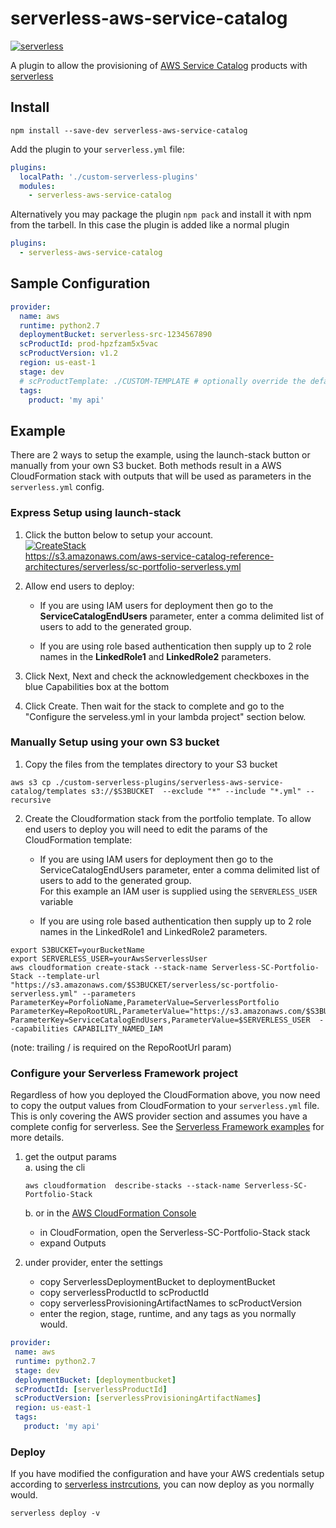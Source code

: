 # serverless-aws-service-catalog
[![serverless](http://public.serverless.com/badges/v3.svg)](http://www.serverless.com)

A plugin to allow the provisioning of [AWS Service Catalog](https://console.aws.amazon.com/servicecatalog) products with [serverless](http://www.serverless.com)


## Install

`npm install --save-dev serverless-aws-service-catalog`

Add the plugin to your `serverless.yml` file:

```yaml
plugins:
  localPath: './custom-serverless-plugins'
  modules:
    - serverless-aws-service-catalog
```

Alternatively you may package the plugin `npm pack` and install it with npm from the tarbell. In this case the plugin is added like a normal plugin

```yaml
plugins:
  - serverless-aws-service-catalog
```  

## Sample Configuration
```yaml
provider:
  name: aws
  runtime: python2.7
  deploymentBucket: serverless-src-1234567890
  scProductId: prod-hpzfzam5x5vac
  scProductVersion: v1.2
  region: us-east-1
  stage: dev
  # scProductTemplate: ./CUSTOM-TEMPLATE # optionally override the default template
  tags:
    product: 'my api'
```  


## Example
There are 2 ways to setup the example, using the launch-stack button or manually from your own S3 bucket.  Both methods result in a 
AWS CloudFormation stack with outputs that will be used as parameters in the `serverless.yml` config.


### Express Setup using launch-stack
1. Click the button below to setup your account.  
    [![CreateStack](https://s3.amazonaws.com/cloudformation-examples/cloudformation-launch-stack.png)](https://console.aws.amazon.com/cloudformation/#/stacks/new?stackName=Serverless-SC-Portfolio-Stack&templateURL=https://s3.amazonaws.com/aws-service-catalog-reference-architectures/serverless/sc-portfolio-serverless.yml)  
    https://s3.amazonaws.com/aws-service-catalog-reference-architectures/serverless/sc-portfolio-serverless.yml

2. Allow end users to deploy:  
    
    - If you are using IAM users for deployment then go to the __ServiceCatalogEndUsers__ parameter, enter a comma delimited list of users to add to the generated group.  

    - If you are using role based authentication then supply up to 2 role names in the __LinkedRole1__ and __LinkedRole2__ parameters.

3. Click Next, Next and check the acknowledgement checkboxes in the blue Capabilities box at the bottom

4. Click Create. Then wait for the stack to complete and go to the "Configure the serveless.yml in your lambda project" section below.



### Manually Setup using your own S3 bucket
1. Copy the files from the templates directory to your S3 bucket

```shell
aws s3 cp ./custom-serverless-plugins/serverless-aws-service-catalog/templates s3://$S3BUCKET  --exclude "*" --include "*.yml" --recursive 
```

2. Create the Cloudformation stack from the portfolio template.  To allow end users to deploy you will need to edit the params of the CloudFormation template:  
    
    - If you are using IAM users for deployment then go to the ServiceCatalogEndUsers parameter, enter a comma delimited list of users to add to the generated group.  
    For this example an IAM user is supplied using the `SERVERLESS_USER` variable

    - If you are using role based authentication then supply up to 2 role names in the LinkedRole1 and LinkedRole2 parameters.
 
```shell
export S3BUCKET=yourBucketName
export SERVERLESS_USER=yourAwsServerlessUser
aws cloudformation create-stack --stack-name Serverless-SC-Portfolio-Stack --template-url "https://s3.amazonaws.com/$S3BUCKET/serverless/sc-portfolio-serverless.yml" --parameters ParameterKey=PorfolioName,ParameterValue=ServerlessPortfolio ParameterKey=RepoRootURL,ParameterValue="https://s3.amazonaws.com/$S3BUCKET/" ParameterKey=ServiceCatalogEndUsers,ParameterValue=$SERVERLESS_USER  --capabilities CAPABILITY_NAMED_IAM
```    
(note: trailing / is required on the RepoRootUrl param)



### Configure your Serverless Framework project
Regardless of how you deployed the CloudFormation above, you now need to copy the output values from CloudFormation to your `serverless.yml` file.
This is only covering the AWS provider section and assumes you have a complete config for serverless.  See the [Serverless Framework examples](https://github.com/serverless/examples) for more details.

1. get the output params  
    a. using the cli
    ```shell 
    aws cloudformation  describe-stacks --stack-name Serverless-SC-Portfolio-Stack
    ```  

    b. or in the [AWS CloudFormation Console](https://console.aws.amazon.com/cloudformation)
    - in CloudFormation, open the Serverless-SC-Portfolio-Stack stack
    - expand Outputs
    
2. under provider, enter the settings
    - copy ServerlessDeploymentBucket to deploymentBucket
    - copy serverlessProductId to scProductId
    - copy serverlessProvisioningArtifactNames to scProductVersion
    - enter the region, stage, runtime, and any tags as you normally would.


 ```yaml
provider:
  name: aws
  runtime: python2.7
  stage: dev
  deploymentBucket: [deploymentbucket]
  scProductId: [serverlessProductId]
  scProductVersion: [serverlessProvisioningArtifactNames]
  region: us-east-1
  tags:
    product: 'my api'
 ```

### Deploy 
If you have modified the configuration and have your AWS credentials setup according to 
[serverless instrcutions](https://serverless.com/framework/docs/providers/aws/guide/credentials/), you can now deploy as you normally would.

```shell
serverless deploy -v
```